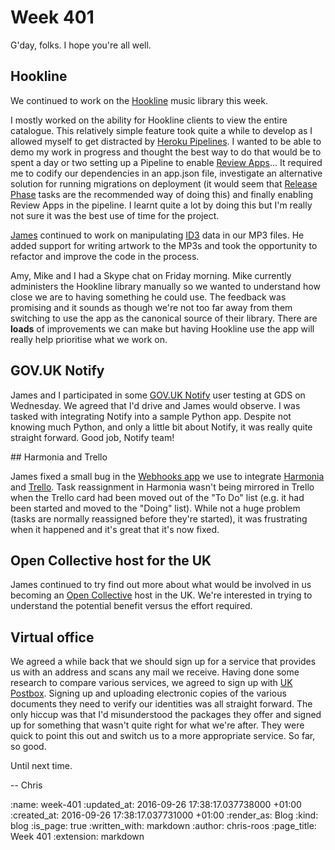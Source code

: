 Week 401
========

G'day, folks. I hope you're all well.

## Hookline

We continued to work on the [Hookline][hookline] music library this week.

I mostly worked on the ability for Hookline clients to view the entire catalogue. This relatively simple feature took quite a while to develop as I allowed myself to get distracted by [Heroku Pipelines][heroku-pipelines]. I wanted to be able to demo my work in progress and thought the best way to do that would be to spent a day or two setting up a Pipeline to enable [Review Apps][heroku-review-apps]... It required me to codify our dependencies in an app.json file, investigate an alternative solution for running migrations on deployment (it would seem that [Release Phase][heroku-release-phase] tasks are the recommended way of doing this) and finally enabling Review Apps in the pipeline. I learnt quite a lot by doing this but I'm really not sure it was the best use of time for the project.

[James][james-mead] continued to work on manipulating [ID3][id3-tags] data in our MP3 files. He added support for writing artwork to the MP3s and took the opportunity to refactor and improve the code in the process.

Amy, Mike and I had a Skype chat on Friday morning. Mike currently administers the Hookline library manually so we wanted to understand how close we are to having something he could use. The feedback was promising and it sounds as though we're not too far away from them switching to use the app as the canonical source of their library. There are __loads__ of improvements we can make but having Hookline use the app will really help prioritise what we work on.

## GOV.UK Notify

James and I participated in some [GOV.UK Notify][govuk-notify] user testing at GDS on Wednesday. We agreed that I'd drive and James would observe. I was tasked with integrating Notify into a sample Python app. Despite not knowing much Python, and only a little bit about Notify, it was really quite straight forward. Good job, Notify team!

## Harmonia and Trello

James fixed a small bug in the [Webhooks app][gfr-webhooks] we use to integrate [Harmonia][harmonia] and [Trello][trello]. Task reassignment in Harmonia wasn't being mirrored in Trello when the Trello card had been moved out of the "To Do" list (e.g. it had been started and moved to the "Doing" list). While not a huge problem (tasks are normally reassigned before they're started), it was frustrating when it happened and it's great that it's now fixed.

## Open Collective host for the UK

James continued to try find out more about what would be involved in us becoming an [Open Collective][open-collective] host in the UK. We're interested in trying to understand the potential benefit versus the effort required.

## Virtual office

We agreed a while back that we should sign up for a service that provides us with an address and scans any mail we receive. Having done some research to compare various services, we agreed to sign up with [UK Postbox][uk-postbox]. Signing up and uploading electronic copies of the various documents they need to verify our identities was all straight forward. The only hiccup was that I'd misunderstood the packages they offer and signed up for something that wasn't quite right for what we're after. They were quick to point this out and switch us to a more appropriate service. So far, so good.

Until next time.

-- Chris

[gfr-webhooks]: https://github.com/freerange/webhooks
[govuk-notify]: https://www.gov.uk/government/publications/govuk-notify/govuk-notify
[harmonia]: https://harmonia.io/
[heroku-pipelines]: https://devcenter.heroku.com/articles/pipelines
[heroku-release-phase]: https://devcenter.heroku.com/articles/release-phase
[heroku-review-apps]: https://devcenter.heroku.com/articles/github-integration-review-apps
[hookline]: http://hookline.tv/
[id3-tags]: https://en.wikipedia.org/wiki/ID3
[james-mead]: /james-mead
[open-collective]: https://opencollective.com/
[trello]: https://trello.com/
[uk-postbox]: https://www.ukpostbox.com/

:name: week-401
:updated_at: 2016-09-26 17:38:17.037738000 +01:00
:created_at: 2016-09-26 17:38:17.037731000 +01:00
:render_as: Blog
:kind: blog
:is_page: true
:written_with: markdown
:author: chris-roos
:page_title: Week 401
:extension: markdown
